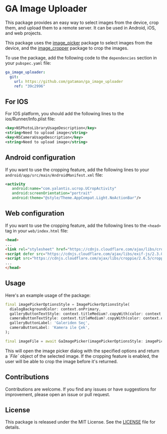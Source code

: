 # GA Image Uploader

This package provides an easy way to select images from the device, crop them, and upload them to a remote server. It can be used in Android, iOS, and web projects.

This package uses the [image_picker](https://pub.dev/packages/image_picker) package to select images from the device, and the [image_cropper](https://pub.dev/packages/image_cropper) package to crop the images.

To use the package, add the following code to the `dependencies` section in your `pubspec.yaml` file:
```yaml
ga_image_uploader:
  git:
    url: https://github.com/gataman/ga_image_uploader
    ref: "39c2996"
```


## For IOS
For IOS platform, you should add the following lines to the ios/Runner/Info.plist file:

```xml
<key>NSPhotoLibraryUsageDescription</key>
<string>Need to upload image</string>
<key>NSCameraUsageDescription</key>
<string>Need to upload image</string>
```



## Android configuration
If you want to use the cropping feature, add the following lines to your
`android/app/src/main/AndroidManifest.xml` file:
```xml
<activity
   android:name="com.yalantis.ucrop.UCropActivity"
   android:screenOrientation="portrait"  
   android:theme="@style/Theme.AppCompat.Light.NoActionBar"/>
```

## Web configuration
If you want to use the cropping feature, add the following lines to the `<head>` tag in your `web/index.html` file:

```html
<head>
...
<link rel="stylesheet" href="https://cdnjs.cloudflare.com/ajax/libs/croppie/2.6.5/croppie.css" />
<script defer src="https://cdnjs.cloudflare.com/ajax/libs/exif-js/2.3.0/exif.js"></script>
<script src="https://cdnjs.cloudflare.com/ajax/libs/croppie/2.6.5/croppie.min.js"></script>
...
</head>
```

## Usage
Here's an example usage of the package:

```dart
final imagePickerOptionsStyle = ImagePickerOptionsStyle(
  dialogBackgroundColor: context.onPrimary,
  galleryButtonTextStyle: context.titleMedium?.copyWith(color: context.onPrimary),
  cameraButtonTextStyle: context.titleMedium?.copyWith(color: context.onPrimary),
  galleryButtonLabel: 'Galeriden Seç',
  cameraButtonLabel: 'Kamera ile Çek',
);

final imageFile = await GaImagePicker(imagePickerOptionsStyle: imagePickerOptionsStyle).pickImage(context: context);
```

This will open the image picker dialog with the specified options and return a *\`File\`* object of the selected image. If the cropping feature is enabled, the user will be able to crop the image before it's returned.

## Contributions
Contributions are welcome. If you find any issues or have suggestions for improvement, please open an issue or pull request.

## License
This package is released under the MIT License. See the [LICENSE](https://github.com/gataman/ga_image_uploader/LICENSE) file for details.
